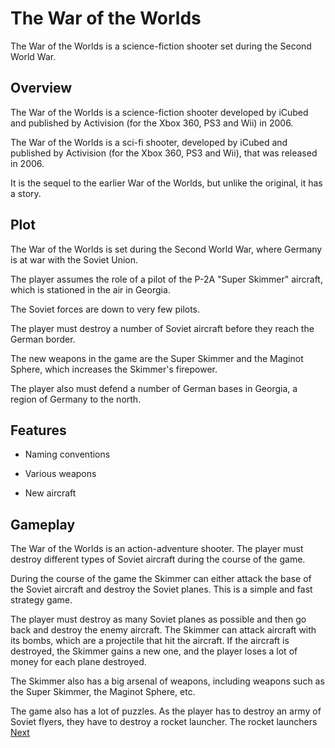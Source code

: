 # The War of the Worlds

The War of the Worlds is a science-fiction shooter set during the Second World War.

## Overview

The War of the Worlds is a science-fiction shooter developed by iCubed and published by Activision (for the Xbox 360, PS3 and Wii) in 2006.

The War of the Worlds is a sci-fi shooter, developed by iCubed and published by Activision (for the Xbox 360, PS3 and Wii), that was released in 2006.

It is the sequel to the earlier War of the Worlds, but unlike the original, it has a story.

## Plot

The War of the Worlds is set during the Second World War, where Germany is at war with the Soviet Union.

The player assumes the role of a pilot of the P-2A "Super Skimmer" aircraft, which is stationed in the air in Georgia.

The Soviet forces are down to very few pilots.

The player must destroy a number of Soviet aircraft before they reach the German border.

The new weapons in the game are the Super Skimmer and the Maginot Sphere, which increases the Skimmer's firepower.

The player also must defend a number of German bases in Georgia, a region of Germany to the north.

## Features

*   Naming conventions

*   Various weapons
*   New aircraft

## Gameplay

The War of the Worlds is an action-adventure shooter. The player must destroy different types of Soviet aircraft during the course of the game.

During the course of the game the Skimmer can either attack the base of the Soviet aircraft and destroy the Soviet planes. This is a simple and fast strategy game.

The player must destroy as many Soviet planes as possible and then go back and destroy the enemy aircraft. The Skimmer can attack aircraft with its bombs, which are a projectile that hit the aircraft. If the aircraft is destroyed, the Skimmer gains a new one, and the player loses a lot of money for each plane destroyed.

The Skimmer also has a big arsenal of weapons, including weapons such as the Super Skimmer, the Maginot Sphere, etc.

The game also has a lot of puzzles. As the player has to destroy an army of Soviet flyers, they have to destroy a rocket launcher. The rocket launchers
[Next](371.md)